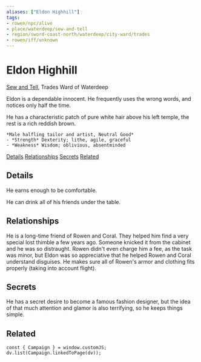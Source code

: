 ```yaml
---
aliases: ["Eldon Highhill"]
tags:
- rowen/npc/alive
- place/waterdeep/sew-and-tell
- region/sword-coast-north/waterdeep/city-ward/trades
- rowen/iff/unknown
---
```

# Eldon Highhill
<span class="subhead">[Sew and Tell](../places/sew-and-tell.md), Trades Ward of Waterdeep</span>

Eldon is a dependable innocent.  He frequently uses the wrong words, and notices only half the time.

He has a characteristic patch of pure white hair above his left temple, the rest is a rich reddish brown.

```ad-npc
*Male halfling tailor and artist, Neutral Good*  
- *Strength* Dexterity; lithe, agile, graceful
- *Weakness* Wisdom; oblivious, absentminded
```

<span class="nav">[Details](#Details) [Relationships](#Relationships) [Secrets](#Secrets) [Related](#Related)</span>

## Details

He earns enough to be comfortable.

He can drink all of his friends under the table.

## Relationships
He is a long-time friend of Rowen and Coral. They helped him find a very special lost thimble a few years ago. Someone knicked it from the cabinet and he was so distraught. Rowen didn't even charge him a fee, as the task was minor, but Eldon was so appreciative that he helped Rowen and Coral understand disguises. He makes sure all of Rowen's armor and clothing fits properly (taking into account flight).

## Secrets

He has a secret desire to become a famous fashion designer, but the idea of that much attention and glamor is also terrifying, so he keeps things simple.

## Related

```dataviewjs
const { Campaign } = window.customJS;
dv.list(Campaign.linkedToPage(dv));
```
